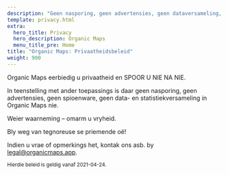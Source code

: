 ```yaml
---
description: "Geen nasporing, geen advertensies, geen dataversameling, geen statistiekversameling, geen spioenware"
template: privacy.html
extra:
  hero_title: Privacy
  hero_description: Organic Maps 
  menu_title_pre: Home
title: "Organic Maps: Privaatheidsbeleid"
weight: 900
---
```


Organic Maps eerbiedig u privaatheid en SPOOR U NIE NA NIE.

In teenstelling met ander toepassings is daar geen nasporing, geen
advertensies, geen spioenware, geen data- en statistiekversameling in
Organic Maps nie.

Weier waarneming – omarm u vryheid.

Bly weg van tegnoreuse se priemende oë!

Indien u vrae of opmerkings het, kontak ons asb. by
[legal@organicmaps.app](mailto:legal@organicmaps.app).

<sub>Hierdie beleid is geldig vanaf 2021-04-24.</sub>
